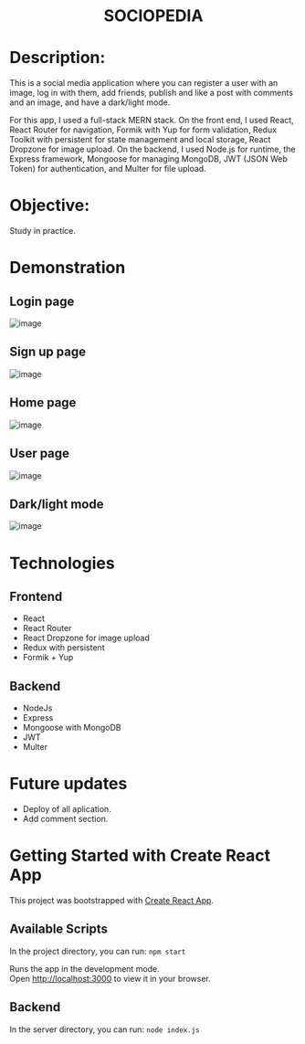 <h1 align="center">SOCIOPEDIA</h1> 

# Description:

This is a social media application where you can register a user with an image, log in with them, add friends, publish and like a post with comments and an image, and have a dark/light mode.



For this app, I used a full-stack MERN stack. On the front end, I used React, React Router for navigation, Formik with Yup for form validation, Redux Toolkit with persistent for state management and local storage, React Dropzone for image upload. On the backend, I used Node.js for runtime, the Express framework, Mongoose for managing MongoDB, JWT (JSON Web Token) for authentication, and Multer for file upload.

# Objective:

Study in practice.

# Demonstration

## Login page

![image](https://user-images.githubusercontent.com/100156111/211169416-168207dd-6d47-4858-9e4f-f5bba126ce29.png)

## Sign up page

![image](https://user-images.githubusercontent.com/100156111/211169439-074bb732-478e-4fd6-8bb8-5a377551da2e.png)

## Home page

![image](https://user-images.githubusercontent.com/100156111/211169456-ace52462-8df4-4f0d-b3fa-4dc05528fa4d.png)

## User page

![image](https://user-images.githubusercontent.com/100156111/211169474-4929a092-4953-4059-a5e9-38805787e9eb.png)

## Dark/light mode 

![image](https://user-images.githubusercontent.com/100156111/211169523-ab227c56-c4d7-4030-b4e8-b572afa4ab68.png)


# Technologies

## Frontend
- React
- React Router
- React Dropzone for image upload
- Redux with persistent
- Formik + Yup

## Backend
- NodeJs
- Express
- Mongoose with MongoDB
- JWT
- Multer

# Future updates
- Deploy of all aplication.
- Add comment section.

# Getting Started with Create React App

This project was bootstrapped with [Create React App](https://github.com/facebook/create-react-app).

## Available Scripts

In the project directory, you can run: `npm start`

Runs the app in the development mode.\
Open [http://localhost:3000](http://localhost:3000) to view it in your browser.

## Backend

In the server directory, you can run: `node index.js`
